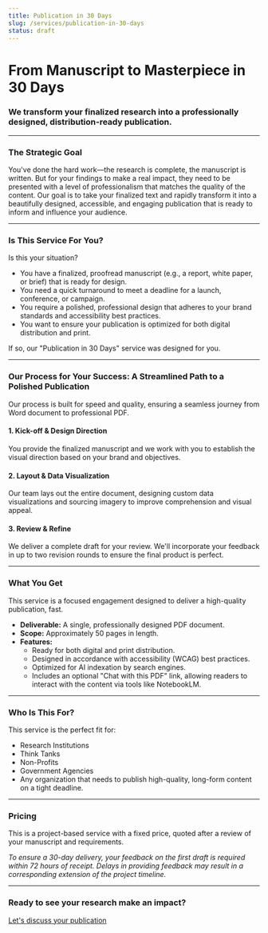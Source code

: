 ```yaml
---
title: Publication in 30 Days
slug: /services/publication-in-30-days
status: draft
---
```


# From Manuscript to Masterpiece in 30 Days

### We transform your finalized research into a professionally designed, distribution-ready publication.

---

### **The Strategic Goal**

You've done the hard work—the research is complete, the manuscript is written. But for your findings to make a real impact, they need to be presented with a level of professionalism that matches the quality of the content. Our goal is to take your finalized text and rapidly transform it into a beautifully designed, accessible, and engaging publication that is ready to inform and influence your audience.

---

### **Is This Service For You?**

Is this your situation?

*   You have a finalized, proofread manuscript (e.g., a report, white paper, or brief) that is ready for design.
*   You need a quick turnaround to meet a deadline for a launch, conference, or campaign.
*   You require a polished, professional design that adheres to your brand standards and accessibility best practices.
*   You want to ensure your publication is optimized for both digital distribution and print.

If so, our "Publication in 30 Days" service was designed for you.

---

### **Our Process for Your Success: A Streamlined Path to a Polished Publication**

Our process is built for speed and quality, ensuring a seamless journey from Word document to professional PDF.

#### **1. Kick-off & Design Direction**

You provide the finalized manuscript and we work with you to establish the visual direction based on your brand and objectives.

#### **2. Layout & Data Visualization**

Our team lays out the entire document, designing custom data visualizations and sourcing imagery to improve comprehension and visual appeal.

#### **3. Review & Refine**

We deliver a complete draft for your review. We'll incorporate your feedback in up to two revision rounds to ensure the final product is perfect.

---

### **What You Get**

This service is a focused engagement designed to deliver a high-quality publication, fast.

*   **Deliverable:** A single, professionally designed PDF document.
*   **Scope:** Approximately 50 pages in length.
*   **Features:**
    *   Ready for both digital and print distribution.
    *   Designed in accordance with accessibility (WCAG) best practices.
    *   Optimized for AI indexation by search engines.
    *   Includes an optional "Chat with this PDF" link, allowing readers to interact with the content via tools like NotebookLM.

---

### **Who Is This For?**

This service is the perfect fit for:

*   Research Institutions
*   Think Tanks
*   Non-Profits
*   Government Agencies
*   Any organization that needs to publish high-quality, long-form content on a tight deadline.

---

### **Pricing**

This is a project-based service with a fixed price, quoted after a review of your manuscript and requirements.

*To ensure a 30-day delivery, your feedback on the first draft is required within 72 hours of receipt. Delays in providing feedback may result in a corresponding extension of the project timeline.*

---

### **Ready to see your research make an impact?**

[Let's discuss your publication](/contact)

